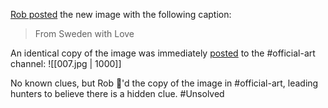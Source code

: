 [Rob posted](https://discord.com/channels/1008696016318513243/1011929497139953744/1060968479307604008) the new image with the following caption:
> From Sweden with Love

An identical copy of the image was immediately [posted](https://discord.com/channels/1008696016318513243/1031539174743998526/1060968778445361242) to the <label>#</label>official-art channel:
![[007.jpg | 1000]]

No known clues, but Rob 👀'd the copy of the image in <label>#</label>official-art, leading hunters to believe there is a hidden clue. #Unsolved 

